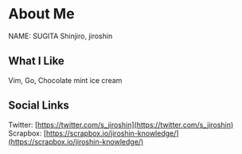 # About Me
NAME: SUGITA Shinjiro, jiroshin  

## What I Like
Vim, Go, Chocolate mint ice cream

## Social Links
Twitter: [https://twitter.com/s_jiroshin](https://twitter.com/s_jiroshin)  
Scrapbox: [https://scrapbox.io/jiroshin-knowledge/](https://scrapbox.io/jiroshin-knowledge/)  
